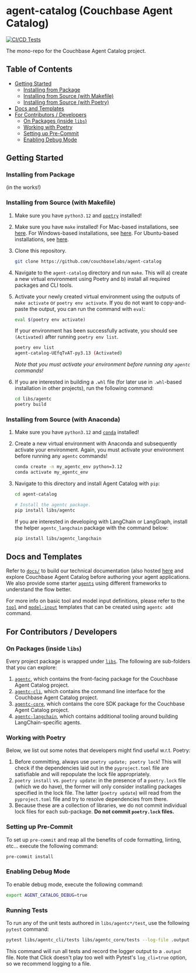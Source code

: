 # agent-catalog (Couchbase Agent Catalog)

[![CI/CD Tests](https://github.com/couchbaselabs/agent-catalog/actions/workflows/tests.yaml/badge.svg)](https://github.com/couchbaselabs/agent-catalog/actions/workflows/tests.yaml)

The mono-repo for the Couchbase Agent Catalog project.

## Table of Contents

- [Getting Started](#getting-started)
    * [Installing from Package](#installing-from-package)
    * [Installing from Source (with Makefile)](#installing-from-source-with-makefile)
    * [Installing from Source (with Poetry)](#installing-from-source-with-poetry)
- [Docs and Templates](#docs-and-templates)
- [For Contributors / Developers](#for-contributors--developers)
    * [On Packages (inside `libs`)](#on-packages-inside-libs)
    * [Working with Poetry](#working-with-poetry)
    * [Setting up Pre-Commit](#setting-up-pre-commit)
    * [Enabling Debug Mode](#enabling-debug-mode)

## Getting Started

### Installing from Package

(in the works!)

### Installing from Source (with Makefile)

1. Make sure you have `python3.12` and [`poetry`](https://python-poetry.org/docs/#installation) installed!

2. Make sure you have `make` installed!
   For Mac-based installations, see [here](https://formulae.brew.sh/formula/make).
   For Windows-based installations, see [here](https://gnuwin32.sourceforge.net/packages/make.htm).
   For Ubuntu-based installations, see [here](https://www.geeksforgeeks.org/how-to-install-make-on-ubuntu/).

3. Clone this repository.

   ```bash
   git clone https://github.com/couchbaselabs/agent-catalog
   ```

4. Navigate to the `agent-catalog` directory and run `make`.
   This will a) create a new virtual environment using Poetry and b) install all required packages and CLI tools.

5. Activate your newly created virtual environment using the outputs of `make activate` or `poetry env activate`.
   If you do not want to copy-and-paste the output, you can run the command with `eval`:

   ```bash
   eval $(poetry env activate)
   ```

   If your environment has been successfully activate, you should see `(Activated)` after running `poetry env list`.
   ```bash
   poetry env list
   agent-catalog-UEfqTvAT-py3.13 (Activated)
   ```

   _Note that you must activate your environment before running any `agentc` commands!_

6. If you are interested in building a `.whl` file (for later use in `.whl`-based installation in other projects),
   run the following command:

   ```bash
   cd libs/agentc
   poetry build
   ```

### Installing from Source (with Anaconda)

1. Make sure you have `python3.12` and
   [`conda`](https://docs.conda.io/projects/conda/en/latest/user-guide/install/index.html) installed!

2. Create a new virtual environment with Anaconda and subsequently activate your environment.
   Again, you must activate your environment before running any `agentc` commands!
   ```bash
   conda create -n my_agentc_env python=3.12
   conda activate my_agentc_env
   ```

3. Navigate to this directory and install Agent Catalog with `pip`:
   ```bash
   cd agent-catalog

   # Install the agentc package.
   pip install libs/agentc
   ```

   If you are interested in developing with LangChain or LangGraph, install the helper `agentc_langchain` package with
   the command below:
   ```bash
   pip install libs/agentc_langchain
   ```

## Docs and Templates

Refer to [`docs/`](docs) to build our technical documentation
(also hosted [here](https://couchbaselabs.github.io/agent-catalog/index.html) and explore Couchbase Agent Catalog
before authoring your agent applications.
We also provide some starter [`agents`](templates/agents) using different frameworks to understand the flow better.

For more info on basic tool and model input definitions, please refer to the [`tool`](templates/tools) and
[`model-input`](templates/inputs) templates that can be created using `agentc add` command.

## For Contributors / Developers

### On Packages (inside `libs`)

Every project package is wrapped under [`libs`](libs). The following are sub-folders that you can explore:

1. [`agentc`](libs/agentc), which contains the front-facing package for the Couchbase Agent Catalog project.
2. [`agentc-cli`](libs/agentc_cli), which contains the command line interface for the Couchbase Agent Catalog project.
3. [`agentc-core`](libs/agentc_core), which contains the core SDK package for the Couchbase Agent Catalog project.
4. [`agentc-langchain`](libs/agentc_langchain), which contains additional tooling around building LangChain-specific
   agents.

### Working with Poetry

Below, we list out some notes that developers might find useful w.r.t. Poetry:

1. Before committing, always use `poetry update; poetry lock`!
   This will check if the dependencies laid out in the `pyproject.toml` file are satisfiable and will repopulate the
   lock file appropriately.
2. `poetry install` vs. `poetry update`: in the presence of a `poetry.lock` file (which we do have), the former will
   only consider installing packages specified in the lock file.
   The latter (`poetry update`) will read from the `pyproject.toml` file and try to resolve dependencies from there.
3. Because these are a collection of libraries, we do not commit individual lock files for each sub-package. **Do not
   commit `poetry.lock` files.**

### Setting up Pre-Commit

To set up `pre-commit` and reap all the benefits of code formatting, linting, etc... execute the following command:

```bash
pre-commit install
```

### Enabling Debug Mode

To enable debug mode, execute the following command:

```bash
export AGENT_CATALOG_DEBUG=true
```

### Running Tests

To run any of the unit tests authored in `libs/agentc*/test`, use the following `pytest` command:

```bash
pytest libs/agentc_cli/tests libs/agentc_core/tests --log-file .output
```

This command will run all tests and record the logger output to a `.output` file.
Note that Click doesn't play too well with Pytest's `log_cli=true` option, so we recommend logging to a file.
